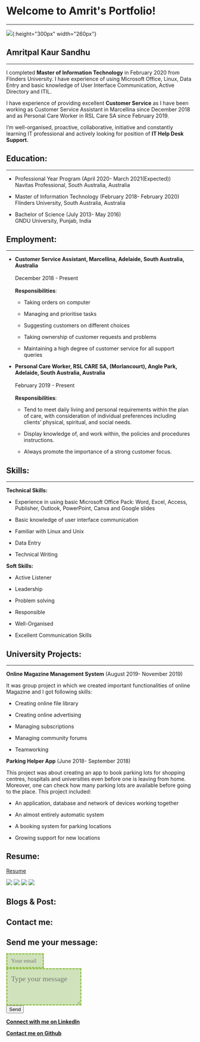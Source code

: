 
# Welcome to Amrit's Portfolio!
  -----------------------------
  
![](Images/WhatsApp%20Image%202020-11-29%20at%205.15.08%20PM.jpeg){:height="300px" width="260px"} 
## Amritpal Kaur Sandhu
  --------------------

I completed **Master of Information Technology** in February 2020 from Flinders University. I have experience of using Microsoft Office, Linux, Data Entry and basic knowledge of User Interface Communication, Active Directory and ITIL.


I have experience of providing excellent **Customer Service** as I have been working as Customer Service Assistant in Marcellina since December 2018 and as Personal Care Worker in RSL Care SA since February 2019. 


I’m well-organised, proactive, collaborative, initiative and constantly learning IT professional and actively looking for position of **IT Help Desk Support.**

## Education:
  ----------
  
+ Professional Year Program  (April 2020- March 2021(Expected)) <br>
  Navitas Professional, South Australia, Australia
  
+ Master of Information Technology (February 2018- February 2020)<br>
  Flinders University, South Australia, Australia
  
+ Bachelor of Science (July 2013- May 2016)<br>
  GNDU University, Punjab, India

## Employment:
   -----------
  
+ **Customer Service Assistant, Marcellina, Adelaide, South Australia, Australia** <br>
  <br>
  December 2018 - Present <br>
  <br>
  **Responsibilities**: 
  - Taking orders on computer

  - Managing and prioritise tasks
  
  - Suggesting customers on different choices
  
  - Taking ownership of customer requests and problems
  
  - Maintaining a high degree of customer service for all support queries


+ **Personal Care Worker, RSL CARE SA, (Morlancourt), Angle Park, Adelaide, South Australia, Australia** <br>
  <br>
  February 2019 - Present <br>
  <br>
  **Responsibilities**:
  - Tend to meet daily living and personal requirements within the plan of care, with consideration of individual preferences including clients’ physical,                         spiritual, and social needs.
  
  - Display knowledge of, and work within, the policies and procedures instructions.
  
  - Always promote the importance of a strong customer focus.
  

## Skills:
   -----------
  
 **Technical Skills:**
+ Experience in using basic Microsoft Office Pack: Word, Excel, Access, Publisher, Outlook, PowerPoint, Canva and Google slides

+ Basic knowledge of user interface communication

+ Familiar with Linux and Unix

+ Data Entry

+ Technical Writing

**Soft Skills:**
+ Active Listener

+ Leadership

+ Problem solving

+ Responsible

+ Well-Organised

+ Excellent Communication Skills

## University Projects:
   --------------------
 
**Online Magazine Management System** (August 2019- November 2019)<br>     

It was group project in which we created important functionalities of online Magazine and I got following skills: 

+	Creating online file library 

+	Creating online advertising  

+	Managing subscriptions 

+	Managing community forums

+	Teamworking

**Parking Helper App** (June 2018- September 2018)<br>	

This project was about creating an app to book parking lots for shopping centres, hospitals and universities even before one is leaving from home. Moreover, one can check how many parking lots are available before going to the place. This project included:

+ An application, database and network of devices working together

+ An almost entirely automatic system

+	A booking system for parking locations

+	Growing support for new locations


## Resume:

[Resume](https://docs.google.com/viewer?url=https://raw.githubusercontent.com/Amritsandhu95/Amrit_Portfolio/main/Resume-IT-Amrit%20Sandhu.pdf)<br>


![](Images/resume%201.PNG)
![](Images/resume%202.PNG)
![](Images/resume%203.PNG)
![](Images/resume%204.PNG)

## Blogs & Post:



## Contact me:
<!-- modify this form HTML and place wherever you want your form -->
<div id="Contact">
  <h2>Send me your message:</h2>
  <div id="Contact-from">
    <style>
      .email{
      width: 20%;
        height: 40px;
        padding: 10px;
        border: 3px dashed #8ebf42;
        background-color: #d0e2bc;
        font: 1.1em/1.4em cursive;
        color: #095484;
      }
      .message{
        width: 40%;
        height: 100px;
        padding: 10px;
        border: 3px dashed #8ebf42;
        background-color: #d0e2bc;
        font: 1.4em/1.6em cursive;
        color: #095484;
      }
    </style>
<form
  action="https://formspree.io/f/mwkwrkqr"
  method="POST"
>
  <input type="hidden" name="_subject" value="Contact request from personal website" />
                <input type="email" class="email" name="_replyto" placeholder="Your email" required><br>
                <textarea class= "message" name="message" placeholder="Type your message" required></textarea><br>
                <button type="submit">Send</button>
            </form>
        </div>
    </div>
  
[**Connect with me on LinkedIn**](https://www.linkedin.com/in/amrit-sandhu-284b2b1a7/)<br>

[**Contact me on Github**](https://github.com/Amritsandhu95) <br>



